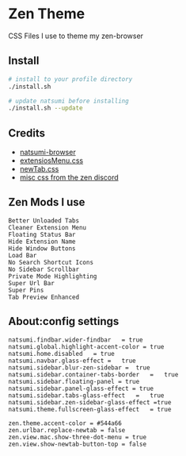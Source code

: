 # Zen Theme

CSS Files I use to theme my zen-browser

## Install

```bash
# install to your profile directory 
./install.sh 

# update natsumi before installing
./install.sh --update
```

## Credits
- [natsumi-browser](https://github.com/greeeen-dev/natsumi-browser)
- [extensiosMenu.css](https://discord.com/channels/1088172780480114748/1281374861536526356/1337502917292326975)
- [newTab.css](https://discord.com/channels/1088172780480114748/1278814497917632552/threads/1317054453836415048)
- [misc css from the zen discord](https://discord.com/channels/1088172780480114748)

## Zen Mods I use
```
Better Unloaded Tabs 
Cleaner Extension Menu
Floating Status Bar
Hide Extension Name
Hide Window Buttons
Load Bar
No Search Shortcut Icons
No Sidebar Scrollbar
Private Mode Highlighting
Super Url Bar
Super Pins
Tab Preview Enhanced
```

## About:config settings
```
natsumi.findbar.wider-findbar	= true	
natsumi.global.highlight-accent-color =	true	
natsumi.home.disabled	= true	
natsumi.navbar.glass-effect	=	true	
natsumi.sidebar.blur-zen-sidebar =	true	
natsumi.sidebar.container-tabs-border	=	true	
natsumi.sidebar.floating-panel = true	
natsumi.sidebar.panel-glass-effect = true	
natsumi.sidebar.tabs-glass-effect	=	true	
natsumi.sidebar.zen-sidebar-glass-effect =true	
natsumi.theme.fullscreen-glass-effect	= true

zen.theme.accent-color = #544a66
zen.urlbar.replace-newtab = false
zen.view.mac.show-three-dot-menu = true
zen.view.show-newtab-button-top = false
```